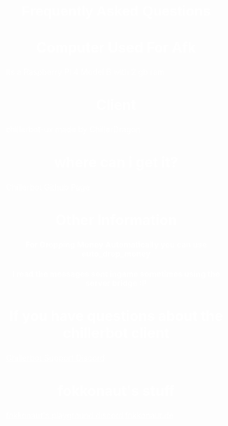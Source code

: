 
<h1 style="text-align:center;color: white;font-size: xx-large;font-family: sans-serif;">Frequently Asked Questions</h1>
<h2 style="text-align:center;color: white;font-size: xx-large;">Computer Used For Afk</h2>
<p1 style="text-align:center;color: white;font-size: large;">Its a Raspberry Pi 4 Model B with 2 gb ram</p1>
<h2 style="text-align:center;color: white;font-size: xx-large;">Client</h2>
<p1 style="text-align:center;color: white;font-size: large;">chillerbot-ux made by ChillerDragon</p1>
<h2 style="text-align:center;color: white;font-size: xx-large;">where can i get it?</h2>
<a href="https://github.com/chillerbot" style="text-align: center;color: white;font-size: large;">Chillerbot Github Page</a>
<h2 style="text-align:center;color: white;font-size: xx-large;">Other Information</h2>
<h2 style="text-align:center;color: white;font-size: large;">For Dropping Money Automatically you can use auto_drop_money</h2>
<h2 style="text-align:center;color: white;font-size: large;">I read the messages sent ingame sometimes using the server bridge :P</h2>
<h2 style="text-align:center;color: white;font-size: xx-large;">If you have questions about the chillerbot client</h2>
<a href="https://discord.gg/EEvMfTZdEw" style="text-align: center;color: white;font-size: large;">Chillerbot Support Discord</a>
<h2 style="text-align:center;color: white;font-size: xx-large;">fokkonaut's stuff</h2>
<a href="https://discord.gg/qccRrtb" style="text-align: center;color: white;font-size: large;">fokkonaut's playground discord</a>
<a href="https://fokkonaut.de" style="text-align: center;color: white;font-size: large;">fokkonaut.de</a>
<style>
    body {
      background-image: url('amongus.png');
      background-attachment: fixed;
    }
</style>
<title>Boti. FAQ
